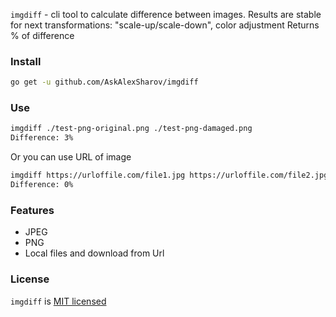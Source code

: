 `imgdiff` - cli tool to calculate difference between images.
Results are stable for next transformations: "scale-up/scale-down", color adjustment
Returns % of difference

### Install

```bash
go get -u github.com/AskAlexSharov/imgdiff
```

### Use

```bash
imgdiff ./test-png-original.png ./test-png-damaged.png
Difference: 3%
```

Or you can use URL of image
```bash
imgdiff https://urloffile.com/file1.jpg https://urloffile.com/file2.jpg
Difference: 0% 
```
### Features

- JPEG
- PNG 
- Local files and download from Url

### License

`imgdiff` is [MIT licensed](./LICENSE)
